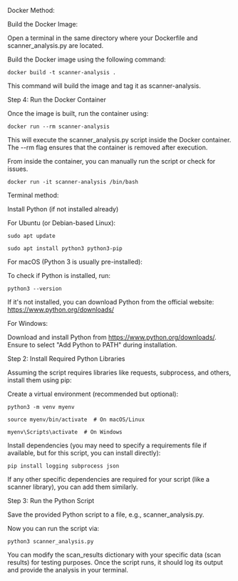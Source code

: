 Docker Method:

Build the Docker Image:

Open a terminal in the same directory where your Dockerfile and scanner_analysis.py are located.

Build the Docker image using the following command:

    docker build -t scanner-analysis .

This command will build the image and tag it as scanner-analysis.

Step 4: Run the Docker Container

Once the image is built, run the container using:

    docker run --rm scanner-analysis

This will execute the scanner_analysis.py script inside the Docker container. The --rm flag ensures that the container is removed after execution.

From inside the container, you can manually run the script or check for issues.

    docker run -it scanner-analysis /bin/bash

 Terminal method: 
 
 Install Python (if not installed already)

For Ubuntu (or Debian-based Linux):

    sudo apt update
    
    sudo apt install python3 python3-pip

For macOS (Python 3 is usually pre-installed):

To check if Python is installed, run:

    python3 --version

If it's not installed, you can download Python from the official website: https://www.python.org/downloads/

For Windows:

Download and install Python from https://www.python.org/downloads/. Ensure to select "Add Python to PATH" during installation.

Step 2: Install Required Python Libraries

Assuming the script requires libraries like requests, subprocess, and others, install them using pip:

Create a virtual environment (recommended but optional):

    python3 -m venv myenv
    
    source myenv/bin/activate  # On macOS/Linux
    
    myenv\Scripts\activate  # On Windows

Install dependencies (you may need to specify a requirements file if available, but for this script, you can install directly):

    pip install logging subprocess json

If any other specific dependencies are required for your script (like a scanner library), you can add them similarly.

Step 3: Run the Python Script

Save the provided Python script to a file, e.g., scanner_analysis.py.

Now you can run the script via:

    python3 scanner_analysis.py

You can modify the scan_results dictionary with your specific data (scan results) for testing purposes. Once the script runs, it should log its output and provide the analysis in your terminal.
